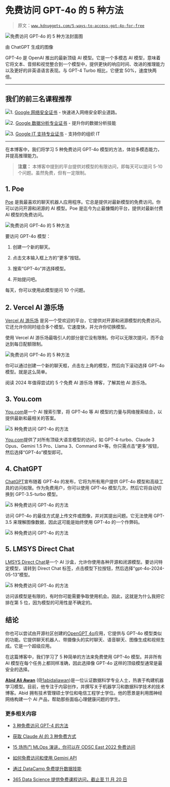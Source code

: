 # 免费访问 GPT-4o 的 5 种方法

> 原文：[`www.kdnuggets.com/5-ways-to-access-gpt-4o-for-free`](https://www.kdnuggets.com/5-ways-to-access-gpt-4o-for-free)

![免费访问 GPT-4o 的 5 种方法封面图](img/5ab1cf3d67b0c43d0c169b518bc5f5d2.png)

由 ChatGPT 生成的图像

GPT-4o 是 OpenAI 推出的最新顶级 AI 模型。它是一个多模态 AI 模型，意味着它将文本、音频和视觉整合到一个模型中，提供更快的响应时间、改进的推理能力以及更好的非英语语言表现。与 GPT-4 Turbo 相比，它便宜 50%，速度快两倍。

* * *

## 我们的前三名课程推荐

![](img/0244c01ba9267c002ef39d4907e0b8fb.png)1\. [Google 网络安全证书](https://www.kdnuggets.com/google-cybersecurity) - 快速进入网络安全职业道路。

![](img/e225c49c3c91745821c8c0368bf04711.png)2\. [Google 数据分析专业证书](https://www.kdnuggets.com/google-data-analytics) - 提升你的数据分析技能

![](img/0244c01ba9267c002ef39d4907e0b8fb.png)3\. [Google IT 支持专业证书](https://www.kdnuggets.com/google-itsupport) - 支持你的组织 IT

* * *

在本博客中，我们将学习 5 种免费访问 GPT-4o 模型的方法，体验多模态能力，并提高推理能力。

> **注意：** 本博客中提到的平台提供对模型的有限访问，即每天可以提问 5-10 个问题。虽然免费，但有一定限制。

## 1\. Poe

[Poe](https://poe.com/) 是我最喜欢的聊天机器人应用程序。它总是提供对最新模型的免费访问。你可以访问开源和闭源的 AI 模型。Poe 是迄今为止最慷慨的平台，提供对最新付费 AI 模型的免费访问。

![免费访问 GPT-4o 的 5 种方法](img/e1983fe2a6150c0ad03b4341ef787450.png)

要访问 GPT-4o 模型：

1.  创建一个新的聊天。

1.  点击文本输入框上方的“更多”按钮。

1.  搜索“GPT-4o”并选择模型。

1.  开始提问吧。

每天，你可以使用此模型提问 10 个问题。

## 2\. Vercel AI 游乐场

[Vercel AI 游乐场](https://sdk.vercel.ai/) 是另一个受欢迎的平台，它提供对开源和闭源模型的免费访问。它还允许你同时组合多个模型。它速度快，并允许你切换模型。

使用 Vercel AI 游乐场最吸引人的部分是它没有限制。你可以无限次提问，而不会达到每日配额限制。

![免费访问 GPT-4o 的 5 种方法](img/67d318b613b091ffa360b2ac7f674ebe.png)

你可以通过创建一个新的聊天框，点击左上角的模型，然后向下滚动选择 GPT-4o 模型。就是这么简单。

阅读 2024 年值得尝试的 5 个免费 AI 游乐场 博客，了解其他 AI 游乐场。

## 3\. You.com

[You.com](https://you.com/)是一个 AI 搜索引擎，将 GPT-4o 等 AI 模型的力量与网络搜索结合，以提供最新和最相关的答案。

![5 种免费访问 GPT-4o 的方法](img/af8415d798a650cd0139fbf1bb09d98f.png)

[You.com](https://you.com/)提供了对所有顶级大语言模型的访问，如 GPT-4-turbo、Claude 3 Opus、Gemini 1.5 Pro、Llama 3、Command R+等。你只需点击“更多”按钮，然后选择“GPT-4o”模型即可。

## 4\. ChatGPT

[ChatGPT](https://chatgpt.com/)宣布随着 GPT-4o 的发布，它将为所有用户提供 GPT-4o 模型和高级工具的访问权限。作为免费用户，你可以使用 GPT-4o 模型几次，然后它将自动切换到 GPT-3.5-turbo 模型。

![5 种免费访问 GPT-4o 的方法](img/0bdf2ffb0ba161c49d98c2dd5f4604a2.png)

访问 GPT-4o 的最佳方式是上传文件或图像，并对其提出问题。它无法使用 GPT-3.5 来理解图像数据，因此这可能是始终使用 GPT-4o 的一个作弊码。

![5 种免费访问 GPT-4o 的方法](img/24a74a939c4fdebb3f170acb6f34c889.png)

## 5\. LMSYS Direct Chat

[LMSYS Direct Chat](https://chat.lmsys.org/)是一个 AI 沙盒，允许你使用各种开源和闭源模型。要访问特定模型，请转到 Direct Chat 标签，点击模型下拉按钮，然后选择“gpt-4o-2024-05-13”模型。

![5 种免费访问 GPT-4o 的方法](img/99bacefc1ce46405dc8b24048169b6db.png)

访问该模型是有限的，有时你可能需要争取使用机会。因此，这就是为什么我把它排在第 5 位，因为模型的可用性是不确定的。

## 结论

你也可以尝试由开源社区创建的[OpenGPT 4o](https://huggingface.co/spaces/KingNish/OpenGPT-4o)应用，它提供与 GPT-4o 模型类似的功能。它提供聊天机器人、带摄像头的实时聊天、语音聊天、图像生成和视频生成。它是一个超级应用。

在这篇博客中，我们学习了 5 种简单的方法来免费使用 GPT-4o 模型。并非所有 AI 模型在每个任务上都同样准确，因此选择像 GPT-4o 这样的顶级模型通常是最安全的选择。

[](https://www.polywork.com/kingabzpro)****[Abid Ali Awan](https://www.polywork.com/kingabzpro)**** ([@1abidaliawan](https://www.linkedin.com/in/1abidaliawan))是一位认证数据科学专业人士，热衷于构建机器学习模型。目前，他专注于内容创作，并撰写关于机器学习和数据科学技术的技术博客。Abid 拥有技术管理硕士学位和电信工程学士学位。他的愿景是利用图神经网络构建一个 AI 产品，帮助那些面临心理健康问题的学生。

### 更多相关内容

+   [3 种免费访问 GPT-4 的方法](https://www.kdnuggets.com/2023/05/3-ways-access-gpt4-free.html)

+   [获取 Claude AI 的 3 种免费方式](https://www.kdnuggets.com/2023/06/3-ways-access-claude-ai-free.html)

+   [15 场热门 MLOps 演讲，你可以在 ODSC East 2022 免费访问](https://www.kdnuggets.com/2022/04/odsc-15-trending-mlops-talks-access-free-odsc-east-2022.html)

+   [如何免费访问和使用 Gemini API](https://www.kdnuggets.com/how-to-access-and-use-gemini-api-for-free)

+   [通过 DataCamp 免费提升数据技能](https://www.kdnuggets.com/2022/07/datacamp-hone-data-skills-free-access-datacamp.html)

+   [365 Data Science 提供免费课程访问，截止至 11 月 20 日](https://www.kdnuggets.com/2023/11/365datascience-offers-free-course-access-nov-20)
